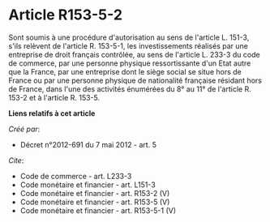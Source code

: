 # Article R153-5-2

Sont soumis à une procédure d'autorisation au sens de l'article L. 151-3, s'ils relèvent de l'article R. 153-5-1, les
investissements réalisés par une entreprise de droit français contrôlée, au sens de l'article L. 233-3 du code de commerce,
par une personne physique ressortissante d'un Etat autre que la France, par une entreprise dont le siège social se situe hors
de France ou par une personne physique de nationalité française résidant hors de France, dans l'une des activités énumérées
du 8° au 11° de l'article R. 153-2 et à l'article R. 153-5.

**Liens relatifs à cet article**

_Créé par_:

  - Décret n°2012-691 du 7 mai 2012 - art. 5

_Cite_:

  - Code de commerce - art. L233-3
  - Code monétaire et financier - art. L151-3
  - Code monétaire et financier - art. R153-2 (V)
  - Code monétaire et financier - art. R153-5 (V)
  - Code monétaire et financier - art. R153-5-1 (V)
